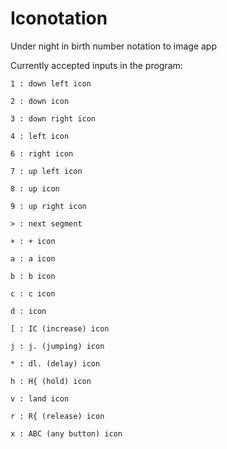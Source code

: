# Iconotation
 Under night in birth number notation to image app

 Currently accepted inputs in the program:



    1 : down left icon

    2 : down icon

    3 : down right icon

    4 : left icon

    6 : right icon

    7 : up left icon

    8 : up icon

    9 : up right icon

    > : next segment

    + : + icon

    a : a icon

    b : b icon

    c : c icon

    d : icon

    [ : IC (increase) icon

    j : j. (jumping) icon

    * : dl. (delay) icon

    h : H{ (hold) icon

    v : land icon

    r : R{ (release) icon

    x : ABC (any button) icon
